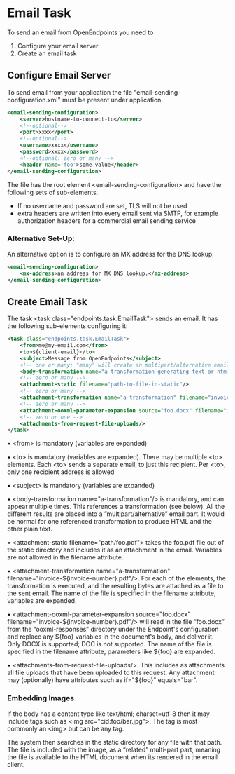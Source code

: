 # Email Task

To send an email from OpenEndpoints you need to

1. Configure your email server
2. Create an email task

## Configure Email Server

To send email from your application the file "email-sending-configuration.xml" must be present under application.

```xml
<email-sending-configuration>
    <server>hostname-to-connect-to</server>
    <!--optional-->
    <port>xxxx</port>
    <!--optional-->
    <username>xxxx</username>
    <password>xxxx</password>
    <!--optional: zero or many -->
    <header name='foo'>some-value</header>
</email-sending-configuration>
```

The file has the root element \<email-sending-configuration> and have the following sets of sub-elements.

* If no username and password are set, TLS will not be used
* extra headers are written into every email sent via SMTP, for example authorization headers for a commercial email sending service

### Alternative Set-Up:

An alternative option is to configure an MX address for the DNS lookup.

```xml
<email-sending-configuration>
    <mx-address>an address for MX DNS lookup.</mx-address>
</email-sending-configuration>
```

## Create Email Task

The task \<task class="endpoints.task.EmailTask"> sends an email. It has the following sub-elements configuring it:

```xml
<task class="endpoints.task.EmailTask">
    <from>me@my-email.com</from>
    <to>${client-email}</to>
    <subject>Message from OpenEndpoints</subject>
    <!-- one or many; "many" will create an multipart/alternative email part -->
    <body-transformation name="a-transformation-generating-text-or-html"/>
    <!-- zero or many -->
    <attachment-static filename="path-to-file-in-static"/>
    <!-- zero or many -->
    <attachment-transformation name="a-transformation" filename="invoice-${invoice-number}.pdf"/>
    <!-- zero or many -->
    <attachment-ooxml-parameter-expansion source="foo.docx" filename="invoice-${invoice-number}.pdf"/>
    <!-- zero or one -->
    <attachments-from-request-file-uploads/>
</task>
```

• \<from> is mandatory (variables are expanded)

• \<to> is mandatory (variables are expanded). There may be multiple \<to> elements. Each \<to> sends a separate email, to just this recipient. Per \<to>, only one recipient address is allowed

• \<subject> is mandatory (variables are expanded)

• \<body-transformation name="a-transformation"/> is mandatory, and can appear multiple times. This references a transformation (see below). All the different results are placed into a ”multipart/alternative” email part. It would be normal for one referenced transformation to produce HTML and the other plain text.

• \<attachment-static filename="path/foo.pdf"> takes the foo.pdf file out of the static directory and includes it as an attachment in the email. Variables are not allowed in the filename attribute.

• \<attachment-transformation name="a-transformation" filename="invoice-${invoice-number}.pdf"/>. For each of the elements, the transformation is executed, and the resulting bytes are attached as a file to the sent email. The name of the file is specified in the filename attribute, variables are expanded.

• \<attachment-ooxml-parameter-expansion source="foo.docx" filename="invoice-${invoice-number}.pdf"/> will read in the file “foo.docx” from the “ooxml-responses” directory under the Endpoint's configuration and replace any ${foo} variables in the document's body, and deliver it. Only DOCX is supported; DOC is not supported. The name of the file is specified in the filename attribute, parameters like ${foo} are expanded.

• \<attachments-from-request-file-uploads/>. This includes as attachments all file uploads that have been uploaded to this request. Any attachment may (optionally) have attributes such as if="${foo}" equals="bar".

### Embedding Images

If the body has a content type like text/html; charset=utf-8 then it may include tags such as \<img src="cid:foo/bar.jpg">. The tag is most commonly an \<img> but can be any tag.

The system then searches in the static directory for any file with that path. The file is included with the image, as a “related” multi-part part, meaning the file is available to the HTML document when its rendered in the email client.
